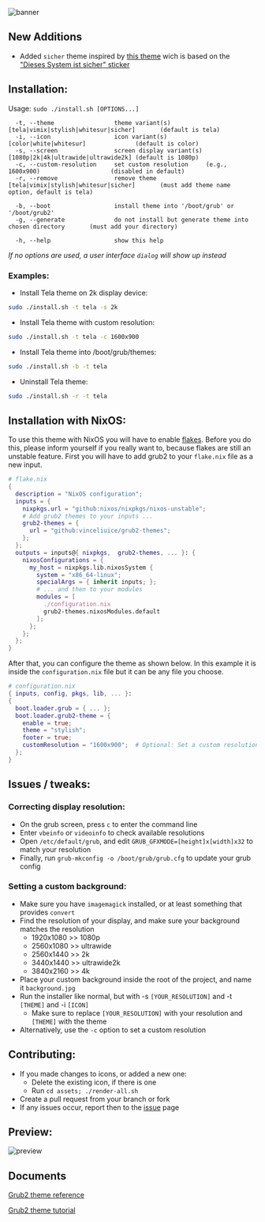 ![banner](banner.png?raw=true)

## New Additions
- Added `sicher` theme inspired by [this theme](https://github.com/julianbrost/grub-theme-dieses-system-ist-sicher) wich is based on the ["Dieses System ist sicher" sticker](https://github.com/SFTtech/sticker/tree/master/sicher)

## Installation:
Usage:  `sudo ./install.sh [OPTIONS...]`
```
  -t, --theme                 theme variant(s)          [tela|vimix|stylish|whitesur|sicher]       (default is tela)
  -i, --icon                  icon variant(s)           [color|white|whitesur]              (default is color)
  -s, --screen                screen display variant(s) [1080p|2k|4k|ultrawide|ultrawide2k] (default is 1080p)
  -c, --custom-resolution     set custom resolution     (e.g., 1600x900)                    (disabled in default)
  -r, --remove                remove theme              [tela|vimix|stylish|whitesur|sicher]       (must add theme name option, default is tela)

  -b, --boot                  install theme into '/boot/grub' or '/boot/grub2'
  -g, --generate              do not install but generate theme into chosen directory       (must add your directory)

  -h, --help                  show this help
```
*If no options are used, a user interface *`dialog`* will show up instead*

### Examples:
 - Install Tela theme on 2k display device:
```sh
sudo ./install.sh -t tela -s 2k
```
 - Install Tela theme with custom resolution:
```sh
sudo ./install.sh -t tela -c 1600x900
```
 - Install Tela theme into /boot/grub/themes:
```sh
sudo ./install.sh -b -t tela
```
 - Uninstall Tela theme:
```sh
sudo ./install.sh -r -t tela
```

## Installation with NixOS:
To use this theme with NixOS you will have to enable [flakes](https://wiki.nixos.org/wiki/flakes). Before you do this, please inform yourself if you really want to, because flakes are still an unstable feature.
First you will have to add grub2 to your `flake.nix` file as a new input.
```nix
# flake.nix
{
  description = "NixOS configuration";
  inputs = {
    nixpkgs.url = "github:nixos/nixpkgs/nixos-unstable";
    # Add grub2 themes to your inputs ...
    grub2-themes = {
      url = "github:vinceliuice/grub2-themes";
    };
  };
  outputs = inputs@{ nixpkgs,  grub2-themes, ... }: {
    nixosConfigurations = {
      my_host = nixpkgs.lib.nixosSystem {
        system = "x86_64-linux";
        specialArgs = { inherit inputs; };
        # ... and then to your modules
        modules = [
          ./configuration.nix
          grub2-themes.nixosModules.default
        ];
      };
    };
  };
}
```
After that, you can configure the theme as shown below. In this example it is inside the `configuration.nix` file but it can be any file you choose.
```nix
# configuration.nix
{ inputs, config, pkgs, lib, ... }:
{
  boot.loader.grub = { ... };
  boot.loader.grub2-theme = {
    enable = true;
    theme = "stylish";
    footer = true;
    customResolution = "1600x900";  # Optional: Set a custom resolution
  };
}
```

## Issues / tweaks:
### Correcting display resolution:
 - On the grub screen, press `c` to enter the command line
 - Enter `vbeinfo` or `videoinfo` to check available resolutions
 - Open `/etc/default/grub`, and edit `GRUB_GFXMODE=[height]x[width]x32` to match your resolution
 - Finally, run `grub-mkconfig -o /boot/grub/grub.cfg` to update your grub config

### Setting a custom background:
 - Make sure you have `imagemagick` installed, or at least something that provides `convert`
 - Find the resolution of your display, and make sure your background matches the resolution
   - 1920x1080 >> 1080p
   - 2560x1080 >> ultrawide
   - 2560x1440 >> 2k
   - 3440x1440 >> ultrawide2k
   - 3840x2160 >> 4k
 - Place your custom background inside the root of the project, and name it `background.jpg`
 - Run the installer like normal, but with -s `[YOUR_RESOLUTION]` and -t `[THEME]` and -i `[ICON]`
   - Make sure to replace `[YOUR_RESOLUTION]` with your resolution and `[THEME]` with the theme
 - Alternatively, use the `-c` option to set a custom resolution

## Contributing:
 - If you made changes to icons, or added a new one:
   - Delete the existing icon, if there is one
   - Run `cd assets; ./render-all.sh`
 - Create a pull request from your branch or fork
 - If any issues occur, report then to the [issue](https://github.com/vinceliuice/grub2-themes/issues) page

## Preview:
![preview](preview.png?raw=true)

## Documents

[Grub2 theme reference](https://wiki.rosalab.ru/en/index.php/Grub2_theme_/_reference)  

[Grub2 theme tutorial](https://wiki.rosalab.ru/en/index.php/Grub2_theme_tutorial)
